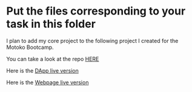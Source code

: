 # Put the files corresponding to your task in this folder

I plan to add my core project to the following project I created for the Motoko Bootcamp.

You can take a look at the repo [HERE](https://github.com/fermartz/motoko_bootcamp)

Here is the [DApp live version](https://436et-jiaaa-aaaap-qa5dq-cai.ic0.app/#/dao)

Here is the [Webpage live version](https://436et-jiaaa-aaaap-qa5dq-cai.ic0.app/)